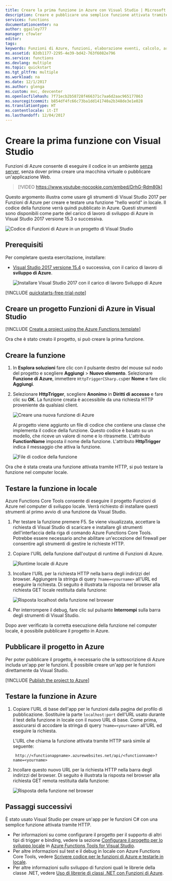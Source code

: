 ```yaml
---
title: Creare la prima funzione in Azure con Visual Studio | Microsoft Docs
description: Creare e pubblicare una semplice funzione attivata tramite HTTP in Azure usando Azure Functions Tools for Visual Studio.
services: functions
documentationcenter: na
author: ggailey777
manager: cfowler
editor: 
tags: 
keywords: Funzioni di Azure, funzioni, elaborazione eventi, calcolo, architettura senza server
ms.assetid: 82db1177-2295-4e39-bd42-763f6082e796
ms.service: functions
ms.devlang: multiple
ms.topic: quickstart
ms.tgt_pltfrm: multiple
ms.workload: na
ms.date: 12/1/2017
ms.author: glenga
ms.custom: mvc, devcenter
ms.openlocfilehash: 7f71ecb2b58728f466371c7aa6d2aac965177863
ms.sourcegitcommit: b854df4fc66c73ba1dd141740a2b348de3e1e028
ms.translationtype: HT
ms.contentlocale: it-IT
ms.lasthandoff: 12/04/2017
---
```

# <a name="create-your-first-function-using-visual-studio"></a>Creare la prima funzione con Visual Studio

Funzioni di Azure consente di eseguire il codice in un ambiente [senza server](https://azure.microsoft.com/overview/serverless-computing/), senza dover prima creare una macchina virtuale o pubblicare un'applicazione Web.

> [!VIDEO https://www.youtube-nocookie.com/embed/DrhG-Rdm80k]

Questo argomento illustra come usare gli strumenti di Visual Studio 2017 per Funzioni di Azure per creare e testare una funzione "hello world" in locale. Il codice della funzione verrà quindi pubblicato in Azure. Questi strumenti sono disponibili come parte del carico di lavoro di sviluppo di Azure in Visual Studio 2017 versione 15.3 o successiva.

![Codice di Funzioni di Azure in un progetto di Visual Studio](./media/functions-create-your-first-function-visual-studio/functions-vstools-intro.png)

## <a name="prerequisites"></a>Prerequisiti

Per completare questa esercitazione, installare:

* [Visual Studio 2017 versione 15.4](https://www.visualstudio.com/vs/) o successiva, con il carico di lavoro di **sviluppo di Azure**.

    ![Installare Visual Studio 2017 con il carico di lavoro Sviluppo di Azure](./media/functions-create-your-first-function-visual-studio/functions-vs-workloads.png)
    
[!INCLUDE [quickstarts-free-trial-note](../../includes/quickstarts-free-trial-note.md)] 

## <a name="create-an-azure-functions-project-in-visual-studio"></a>Creare un progetto Funzioni di Azure in Visual Studio

[!INCLUDE [Create a project using the Azure Functions template](../../includes/functions-vstools-create.md)]

Ora che è stato creato il progetto, si può creare la prima funzione.

## <a name="create-the-function"></a>Creare la funzione

1. In **Esplora soluzioni** fare clic con il pulsante destro del mouse sul nodo del progetto e scegliere **Aggiungi** > **Nuovo elemento**. Selezionare **Funzione di Azure**, immettere `HttpTriggerCSharp.cs`per **Nome** e fare clic **Aggiungi**.

2. Selezionare **HttpTrigger**, scegliere **Anonimo** in **Diritti di accesso** e fare clic su **OK**. La funzione creata è accessibile da una richiesta HTTP proveniente da qualsiasi client. 

    ![Creare una nuova funzione di Azure](./media/functions-create-your-first-function-visual-studio/functions-vstools-add-new-function-2.png)

    Al progetto viene aggiunto un file di codice che contiene una classe che implementa il codice della funzione. Questo codice è basato su un modello, che riceve un valore di nome e lo ritrasmette. L'attributo **FunctionName** imposta il nome della funzione. L'attributo **HttpTrigger** indica il messaggio che attiva la funzione. 

    ![File di codice della funzione](./media/functions-create-your-first-function-visual-studio/functions-code-page.png)

Ora che è stata creata una funzione attivata tramite HTTP, si può testare la funzione nel computer locale.

## <a name="test-the-function-locally"></a>Testare la funzione in locale

Azure Functions Core Tools consente di eseguire il progetto Funzioni di Azure nel computer di sviluppo locale. Verrà richiesto di installare questi strumenti al primo avvio di una funzione da Visual Studio.  

1. Per testare la funzione premere F5. Se viene visualizzata, accettare la richiesta di Visual Studio di scaricare e installare gli strumenti dell'interfaccia della riga di comando Azure Functions Core Tools.  Potrebbe essere necessario anche abilitare un'eccezione del firewall per consentire agli strumenti di gestire le richieste HTTP.

2. Copiare l'URL della funzione dall'output di runtime di Funzioni di Azure.  

    ![Runtime locale di Azure](./media/functions-create-your-first-function-visual-studio/functions-vstools-f5.png)

3. Incollare l'URL per la richiesta HTTP nella barra degli indirizzi del browser. Aggiungere la stringa di query `?name=<yourname>` all'URL ed eseguire la richiesta. Di seguito è illustrata la risposta nel browser alla richiesta GET locale restituita dalla funzione: 

    ![Risposta localhost della funzione nel browser](./media/functions-create-your-first-function-visual-studio/functions-test-local-browser.png)

4. Per interrompere il debug, fare clic sul pulsante **Interrompi** sulla barra degli strumenti di Visual Studio.

Dopo aver verificato la corretta esecuzione della funzione nel computer locale, è possibile pubblicare il progetto in Azure.

## <a name="publish-the-project-to-azure"></a>Pubblicare il progetto in Azure

Per poter pubblicare il progetto, è necessario che la sottoscrizione di Azure includa un'app per le funzioni. È possibile creare un'app per le funzioni direttamente da Visual Studio.

[!INCLUDE [Publish the project to Azure](../../includes/functions-vstools-publish.md)]

## <a name="test-your-function-in-azure"></a>Testare la funzione in Azure

1. Copiare l'URL di base dell'app per le funzioni dalla pagina del profilo di pubblicazione. Sostituire la parte `localhost:port` dell'URL usato durante il test della funzione in locale con il nuovo URL di base. Come prima, assicurarsi di accodare la stringa di query `?name=<yourname>` all'URL ed eseguire la richiesta.

    L'URL che chiama la funzione attivata tramite HTTP sarà simile al seguente:

        http://<functionappname>.azurewebsites.net/api/<functionname>?name=<yourname> 

2. Incollare questo nuovo URL per la richiesta HTTP nella barra degli indirizzi del browser. Di seguito è illustrata la risposta nel browser alla richiesta GET remota restituita dalla funzione: 

    ![Risposta della funzione nel browser](./media/functions-create-your-first-function-visual-studio/functions-test-remote-browser.png)
 
## <a name="next-steps"></a>Passaggi successivi

È stato usato Visual Studio per creare un'app per le funzioni C# con una semplice funzione attivata tramite HTTP. 

+ Per informazioni su come configurare il progetto per il supporto di altri tipi di trigger e binding, vedere la sezione [Configurare il progetto per lo sviluppo locale](functions-develop-vs.md#configure-the-project-for-local-development) in [Azure Functions Tools for Visual Studio](functions-develop-vs.md).
+ Per altre informazioni sul test e il debug in locale con Azure Functions Core Tools, vedere [Scrivere codice per le funzioni di Azure e testarle in locale](functions-run-local.md). 
+ Per altre informazioni sullo sviluppo di funzioni quali le librerie della classe .NET, vedere [Uso di librerie di classi .NET con Funzioni di Azure](functions-dotnet-class-library.md). 

